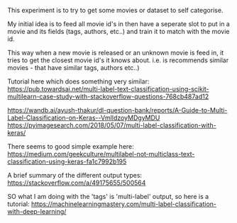 This experiment is to try to get some movies or dataset to self categorise.

My initial idea is to feed all movie id's in then have a seperate slot to put in 
a movie and its fields (tags, authors, etc..) and train it to match with the movie id.

This way when a new movie is released or an unknown movie is feed in, it tries to get
the closest movie id's it knows about. i.e. is recommends similar movies - that have similar tags, authors etc..)

Tutorial here which does something very similar: https://pub.towardsai.net/multi-label-text-classification-using-scikit-multilearn-case-study-with-stackoverflow-questions-768cb487ad12

https://wandb.ai/ayush-thakur/dl-question-bank/reports/A-Guide-to-Multi-Label-Classification-on-Keras--VmlldzoyMDgyMDU
https://pyimagesearch.com/2018/05/07/multi-label-classification-with-keras/

There seems to good simple example here:
https://medium.com/geekculture/multilabel-not-multiclass-text-classification-using-keras-fa1c7992b195



A brief summary of the different output types: https://stackoverflow.com/a/49175655/500564

SO what I am doing with the 'tags' is 'multi-label' output, so here is a tutorial:
https://machinelearningmastery.com/multi-label-classification-with-deep-learning/
